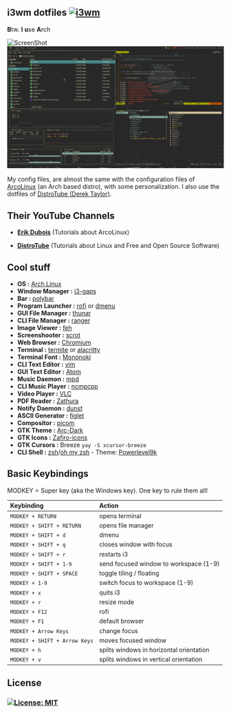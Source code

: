 ## i3wm dotfiles [![i3wm](https://img.shields.io/badge/I3-WM-yellow?style=flat-square)](https://i3wm.org)

**B**tw. **I** **u**se **A**rch

![ScreenShot](https://i.imgur.com/2NTO46a.png)
![ScreenShot](https://github.com/Terke/dotfiles/blob/master/screenshots/V.png)

My config files, are almost the same with the configuration files of [ArcoLinux](https://arcolinux.info/) (an Arch based distro), with some personalization. I also use the dotfiles of [DistroTube (Derek Taylor)](https://gitlab.com/dwt1).

## Their YouTube Channels

- **[Erik Dubois](https://www.youtube.com/channel/UCJdmdUp5BrsWsYVQUylCMLg)** (Tutorials about ArcoLinux)

- **[DistroTube](https://www.youtube.com/channel/UCVls1GmFKf6WlTraIb_IaJg)** (Tutorials about Linux and Free and Open Source Software)

## Cool stuff

- **OS :** [Arch Linux](https://www.archlinux.org/)
- **Window Manager :** [i3-gaps](https://github.com/Airblader/i3)
- **Bar :** [polybar](https://github.com/polybar/polybar)
- **Program Launcher :** [rofi](https://github.com/davatorium/rofi) or [dmenu](https://tools.suckless.org/dmenu/)
- **GUI File Manager :** [thunar](https://github.com/xfce-mirror/thunar)
- **CLI File Manager :** [ranger](https://github.com/ranger/ranger)
- **Image Viewer :** [feh](https://github.com/derf/feh)
- **Screenshooter :** [scrot](https://github.com/resurrecting-open-source-projects/scrot)
- **Web Browser :** [Chromium](https://github.com/chromium/chromium)
- **Terminal :** [termite](https://github.com/thestinger/termite) or [alacritty](https://github.com/alacritty/alacritty)
- **Terminal Font :** [Mononoki](https://madmalik.github.io/mononoki/)
- **CLI Text Editor :** [vim](https://github.com/vim/vim)
- **GUI Text Editor :** [Atom](https://flight-manual.atom.io/getting-started/sections/installing-atom/)
- **Music Daemon :** [mpd](https://www.musicpd.org/)
- **CLI Music Player :** [ncmpcpp](https://github.com/arybczak/ncmpcpp)
- **Video Player :** [VLC](https://www.videolan.org/vlc/index.el.html)
- **PDF Reader :** [Zathura](https://pwmt.org/projects/zathura/)
- **Notify Daemon :** [dunst](https://github.com/dunst-project/dunst)
- **ASCII Generator :** [figlet](http://www.figlet.org/)
- **Compositor :** [picom](https://github.com/yshui/picom)
- **GTK Theme :** [Arc-Dark](https://github.com/horst3180/arc-theme)
- **GTK Icons :** [Zafiro-icons](https://github.com/zayronxio/Zafiro-icons)
- **GTK Cursors :** Breeze `yay -S xcursor-breeze`
- **CLI Shell :** [zsh](http://zsh.sourceforge.net)/[oh my zsh](https://ohmyz.sh/) - Theme: [Powerlevel9k](https://github.com/Powerlevel9k/powerlevel9k)

## Basic Keybindings

MODKEY = Super key (aka the Windows key). One key to rule them all!

| Keybinding | Action |
| :--- | :--- |
| `MODKEY + RETURN` | opens terminal |
| `MODKEY + SHIFT + RETURN` | opens file manager |
| `MODKEY + SHIFT + d` | dmenu |
| `MODKEY + SHIFT + q` | closes window with focus |
| `MODKEY + SHIFT + r` | restarts i3 |
| `MODKEY + SHIFT + 1-9` | send focused window to workspace (1-9) |
| `MODKEY + SHIFT + SPACE` | toggle tiling / floating |
| `MODKEY + 1-9` | switch focus to workspace (1-9) |
| `MODKEY + x` | quits i3 |
| `MODKEY + r` | resize mode |
| `MODKEY + F12` | rofi |
| `MODKEY + F1` | default browser |
| `MODKEY + Arrow Keys` | change focus |
| `MODKEY + SHIFT + Arrow Keys` | moves focused window |
| `MODKEY + h` | splits windows in horizontal orientation |
| `MODKEY + v` | splits windows in vertical orientation |

## License

### [![License: MIT](https://img.shields.io/badge/License-MIT-green.svg)](https://opensource.org/licenses/MIT)